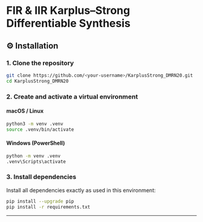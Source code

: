 # FIR & IIR Karplus–Strong Differentiable Synthesis

## ⚙️ Installation

### 1. Clone the repository

```bash
git clone https://github.com/<your-username>/KarplusStrong_DMRN20.git
cd KarplusStrong_DMRN20
```

### 2. Create and activate a virtual environment

#### macOS / Linux

```bash
python3 -m venv .venv
source .venv/bin/activate
```

#### Windows (PowerShell)

```bash
python -m venv .venv
.venv\Scripts\activate
```

### 3. Install dependencies

Install all dependencies exactly as used in this environment:

```bash
pip install --upgrade pip
pip install -r requirements.txt
```
---